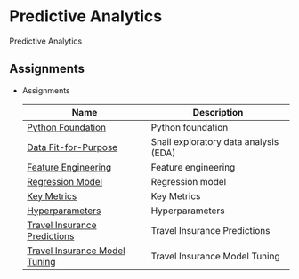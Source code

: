 # Predictive Analytics

Predictive Analytics

## Assignments

- Assignments
  
  Name | Description
  ---|---
  [Python Foundation](https://github.com/JDelemar/cs502-predictive-analytics/blob/main/Week/3/Python%20Foundation.ipynb ) | Python foundation
  [Data Fit-for-Purpose](https://github.com/JDelemar/cs502-predictive-analytics/blob/main/Week/5/Exploratory%20data%20analysis.ipynb) | Snail exploratory data analysis (EDA)
  [Feature Engineering](https://github.com/JDelemar/cs502-predictive-analytics/blob/main/Week/6/Feature%20Engineering.ipynb) | Feature engineering
  [Regression Model](https://github.com/JDelemar/cs502-predictive-analytics/blob/main/Week/7/Regression%20model.ipynb) | Regression model
  [Key Metrics](https://github.com/JDelemar/cs502-predictive-analytics/blob/main/Week/8/Key%20Metrics.ipynb) | Key Metrics
  [Hyperparameters](https://github.com/JDelemar/cs502-predictive-analytics/blob/main/Week/9/Hyperparameters.ipynb) | Hyperparameters
  [Travel Insurance Predictions](https://github.com/JDelemar/cs502-predictive-analytics/blob/main/Week/10/Travel%20Insurance%20Predictions.ipynb) | Travel Insurance Predictions
  [Travel Insurance Model Tuning](https://github.com/JDelemar/cs502-predictive-analytics/blob/main/Week/11/Travel%20Insurance%20Model%20Tuning.ipynb) | Travel Insurance Model Tuning
